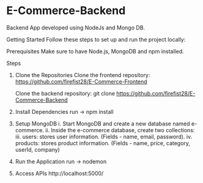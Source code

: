 # E-Commerce-Backend

Backend App developed using NodeJs and Mongo DB.

Getting Started
Follow these steps to set up and run the project locally:

Prerequisites
Make sure to have Node.js, MongoDB and npm installed.

Steps
1. Clone the Repositories
   Clone the frontend repository:
   https://github.com/firefist28/E-Commerce-Frontend

   Clone the backend repository:
   git clone https://github.com/firefist28/E-Commerce-Backend
2. Install Dependencies
   run -> npm install
3. Setup MongoDB
   i. Start MongoDB and create a new database named e-commerce.
   ii. Inside the e-commerce database, create two collections:
   iii. users: stores user information. (Fields - name, email, password).
   iv. products: stores product information. (Fields - name, price, category, userId, company) 
5. Run the Application
   run -> nodemon
6. Access APIs
   http://localhost:5000/<endpoints>
   

